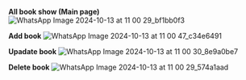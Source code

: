 **All book show (Main page)**
![WhatsApp Image 2024-10-13 at 11 00 29_bf1bb0f3](https://github.com/user-attachments/assets/53afe81c-10b9-4ad2-b676-45dbcc47ea22)

**Add book**
![WhatsApp Image 2024-10-13 at 11 00 47_c34e6491](https://github.com/user-attachments/assets/c187e038-7026-424b-9ae0-39b6e0ff12f6)

**Upadate book**
![WhatsApp Image 2024-10-13 at 11 00 30_8e9a0be7](https://github.com/user-attachments/assets/2dbcbbf4-6815-46a5-aca6-959673467034)

**Delete book**
![WhatsApp Image 2024-10-13 at 11 00 29_574a1aad](https://github.com/user-attachments/assets/de2a446e-9ad1-4ec1-a475-889ee57c0076)
